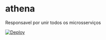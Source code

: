 # athena
Responsavel por unir  todos os microsserviços

[![Deploy](https://www.herokucdn.com/deploy/button.svg)](https://heroku.com/deploy?template=https://github.com/fiscaluno/athena)